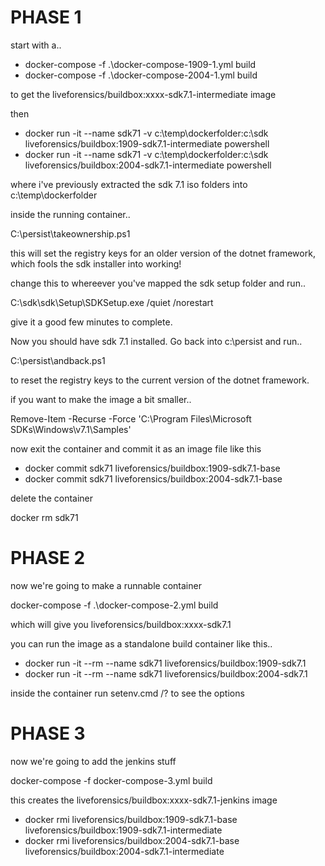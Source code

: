 # PHASE 1

start with a..

* docker-compose -f .\docker-compose-1909-1.yml build
* docker-compose -f .\docker-compose-2004-1.yml build

to get the liveforensics/buildbox:xxxx-sdk7.1-intermediate image

then 

* docker run -it --name sdk71 -v c:\temp\dockerfolder:c:\sdk liveforensics/buildbox:1909-sdk7.1-intermediate powershell
* docker run -it --name sdk71 -v c:\temp\dockerfolder:c:\sdk liveforensics/buildbox:2004-sdk7.1-intermediate powershell

where i've previously extracted the sdk 7.1 iso folders into c:\temp\dockerfolder

inside the running container..

C:\persist\takeownership.ps1

this will set the registry keys for an older version of the dotnet framework, which fools the sdk installer into working!

change this to whereever you've mapped the sdk setup folder and run..

 C:\sdk\sdk\Setup\SDKSetup.exe /quiet /norestart

 give it a good few minutes to complete.

 Now you should have sdk 7.1 installed. Go back into c:\persist and run..

 C:\persist\andback.ps1

 to reset the registry keys to the current version of the dotnet framework.

if you want to make the image a bit smaller..

Remove-Item -Recurse -Force 'C:\Program Files\Microsoft SDKs\Windows\v7.1\Samples\'

now exit the container and commit it as an image file like this

* docker commit sdk71 liveforensics/buildbox:1909-sdk7.1-base
* docker commit sdk71 liveforensics/buildbox:2004-sdk7.1-base

delete the container

docker rm sdk71

# PHASE 2
now we're going to make a runnable container

docker-compose -f .\docker-compose-2.yml build

which will give you liveforensics/buildbox:xxxx-sdk7.1

you can run the image as a standalone build container like this..

* docker run -it --rm --name sdk71 liveforensics/buildbox:1909-sdk7.1
* docker run -it --rm --name sdk71 liveforensics/buildbox:2004-sdk7.1

inside the container run setenv.cmd /? to see the options


# PHASE 3

now we're going to add the jenkins stuff

docker-compose -f docker-compose-3.yml build

this creates the liveforensics/buildbox:xxxx-sdk7.1-jenkins image

* docker rmi liveforensics/buildbox:1909-sdk7.1-base liveforensics/buildbox:1909-sdk7.1-intermediate
* docker rmi liveforensics/buildbox:2004-sdk7.1-base liveforensics/buildbox:2004-sdk7.1-intermediate
